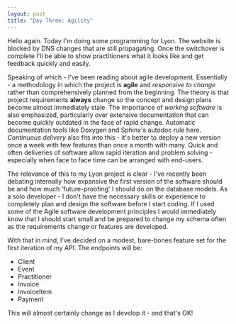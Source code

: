 ```yaml
---
layout: post
title: "Day Three: Agility"
---
```


Hello again. Today I'm doing some programming for Lyon. The website is blocked by DNS changes that are still propagating. Once the switchover is complete I'll be able to show practitioners what it looks like and get feedback quickly and easily.

Speaking of which - I've been reading about agile development. Essentially - a methodology in which the project is **agile** and *responsive to change* rather than comprehensively planned from the beginning. The theory is that project requirements **always** change so the concept and design plans become almost immediately stale. The importance of *working software* is also emphasized, particularly over extensive documentation that can become quickly outdated in the face of rapid change. Automatic documentation tools like Doxygen and Sphinx's autodoc rule here. *Continuous delivery* also fits into this - it's better to deploy a new version once a week with few features than once a month with many. Quick and often deliveries of software allow rapid iteration and problem solving - especially when face to face time can be arranged with end-users.

The relevance of this to my Lyon project is clear - I've recently been debating internally how expansive the first version of the software should be and how much 'future-proofing' I should do on the database models. As a solo developer - I don't have the necessary skills or experience to completely plan and design the software before I start coding. If I used some of the Agile software development principles I would immediately know that I should start small and be prepared to change my schema often as the requirements change or features are developed.

With that in mind, I've decided on a modest, bare-bones feature set for the first iteration of my API. The endpoints will be:

* Client
* Event
* Practitioner
* Invoice
* InvoiceItem
* Payment

This will almost certainly change as I develop it - and that's OK!

